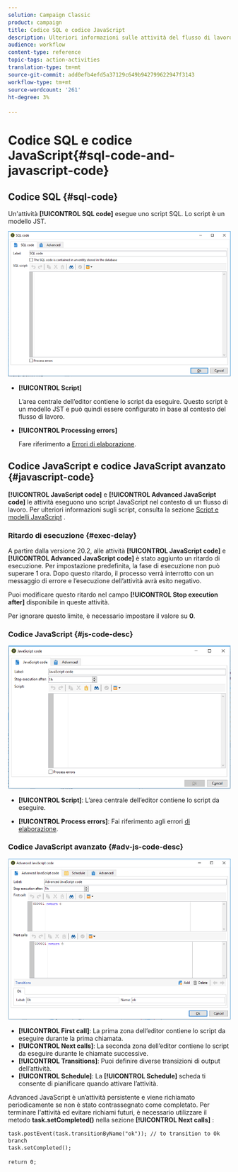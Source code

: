 ```yaml
---
solution: Campaign Classic
product: campaign
title: Codice SQL e codice JavaScript
description: Ulteriori informazioni sulle attività del flusso di lavoro relative ai codici SQL e JavaScript
audience: workflow
content-type: reference
topic-tags: action-activities
translation-type: tm+mt
source-git-commit: add0efb4efd5a37129c649b942799622947f3143
workflow-type: tm+mt
source-wordcount: '261'
ht-degree: 3%

---
```



# Codice SQL e codice JavaScript{#sql-code-and-javascript-code}

## Codice SQL {#sql-code}

Un&#39;attività **[!UICONTROL SQL code]** esegue uno script SQL. Lo script è un modello JST.

![](assets/sql_code.png)

* **[!UICONTROL Script]**

   L’area centrale dell’editor contiene lo script da eseguire. Questo script è un modello JST e può quindi essere configurato in base al contesto del flusso di lavoro.

* **[!UICONTROL Processing errors]**

   Fare riferimento a [Errori di elaborazione](../../workflow/using/monitoring-workflow-execution.md#processing-errors).

## Codice JavaScript e codice JavaScript avanzato {#javascript-code}

**[!UICONTROL JavaScript code]** e  **[!UICONTROL Advanced JavaScript code]** le attività eseguono uno script JavaScript nel contesto di un flusso di lavoro. Per ulteriori informazioni sugli script, consulta la sezione [Script e modelli JavaScript](../../workflow/using/javascript-scripts-and-templates.md) .

### Ritardo di esecuzione {#exec-delay}

A partire dalla versione 20.2, alle attività **[!UICONTROL JavaScript code]** e **[!UICONTROL Advanced JavaScript code]** è stato aggiunto un ritardo di esecuzione. Per impostazione predefinita, la fase di esecuzione non può superare 1 ora. Dopo questo ritardo, il processo verrà interrotto con un messaggio di errore e l’esecuzione dell’attività avrà esito negativo.

Puoi modificare questo ritardo nel campo **[!UICONTROL Stop execution after]** disponibile in queste attività.

Per ignorare questo limite, è necessario impostare il valore su **0**.

### Codice JavaScript {#js-code-desc}

![](assets/javascript_code.png)

* **[!UICONTROL Script]**: L’area centrale dell’editor contiene lo script da eseguire.

* **[!UICONTROL Process errors]**: Fai riferimento agli errori  [di elaborazione](../../workflow/using/monitoring-workflow-execution.md#processing-errors).

### Codice JavaScript avanzato {#adv-js-code-desc}

![](assets/advanced_javascript_code.png)

* **[!UICONTROL First call]**: La prima zona dell’editor contiene lo script da eseguire durante la prima chiamata.
* **[!UICONTROL Next calls]**: La seconda zona dell’editor contiene lo script da eseguire durante le chiamate successive.
* **[!UICONTROL Transitions]**: Puoi definire diverse transizioni di output dell’attività.
* **[!UICONTROL Schedule]**: La  **[!UICONTROL Schedule]** scheda ti consente di pianificare quando attivare l’attività.

Advanced JavaScript è un’attività persistente e viene richiamato periodicamente se non è stato contrassegnato come completato. Per terminare l&#39;attività ed evitare richiami futuri, è necessario utilizzare il metodo **task.setCompleted()** nella sezione **[!UICONTROL Next calls]** :

```
task.postEvent(task.transitionByName("ok")); // to transition to Ok branch
task.setCompleted();

return 0;
```
